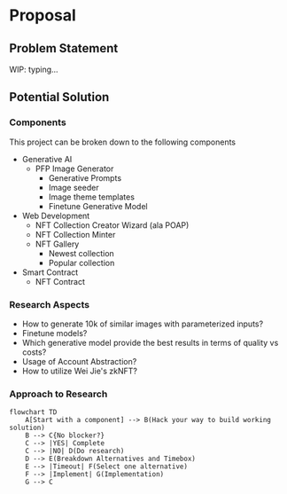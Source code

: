 # Proposal

## Problem Statement

WIP: typing...

## Potential Solution

### Components

This project can be broken down to the following components
- Generative AI
  - PFP Image Generator
    - Generative Prompts
    - Image seeder
    - Image theme templates
    - Finetune Generative Model
- Web Development
  - NFT Collection Creator Wizard (ala POAP)
  - NFT Collection Minter 
  - NFT Gallery
    - Newest collection
    - Popular collection
- Smart Contract
  - NFT Contract 

### Research Aspects

- How to generate 10k of similar images with parameterized inputs?
- Finetune models?
- Which generative model provide the best results in terms of quality vs costs?
- Usage of Account Abstraction?
- How to utilize Wei Jie's zkNFT?

### Approach to Research

```mermaid
flowchart TD
    A[Start with a component] --> B(Hack your way to build working solution)
    B --> C{No blocker?}
    C --> |YES| Complete
    C --> |NO| D(Do research)
    D --> E(Breakdown Alternatives and Timebox)
    E --> |Timeout| F(Select one alternative)
    F --> |Implement| G(Implementation)
    G --> C
```

